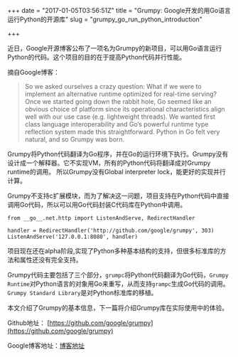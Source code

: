 +++
date = "2017-01-05T03:56:51Z"
title = "Grumpy: Google开发的用Go语言运行Python的开源库"
slug = "grumpy_go_run_python_introduction"

+++

近日，Google开源博客公布了一项名为Grumpy的新项目，可以用Go语言运行Python的代码。这个项目的目的在于提高Python代码并行性能。

摘自Google博客：

> So we asked ourselves a crazy question: What if we were to implement an alternative runtime optimized for real-time serving? Once we started going down the rabbit hole, Go seemed like an obvious choice of platform since its operational characteristics align well with our use case (e.g. lightweight threads). We wanted first class language interoperability and Go’s powerful runtime type reflection system made this straightforward. Python in Go felt very natural, and so Grumpy was born.

Grumpy将Python代码翻译为Go程序，并在Go的运行环境下执行。Grumpy没有设计成一个解释器。它不实现VM，所有的Python代码将翻译成对Grumpy runtime的调用。 所以Grumpy没有Global interpreter lock，能更好的实现并行计算。

Grumpy不支持c扩展模块，而为了解决这一问题，项目支持在Python代码中直接调用Go代码，所以可以用Go代码封装C代码库在Python中调用。

    from __go__.net.http import ListenAndServe, RedirectHandler
    
    handler = RedirectHandler('http://github.com/google/grumpy', 303)
    ListenAndServe('127.0.0.1:8080', handler)
    
项目现在还在alpha阶段,实现了Python多种基本结构的支持，但很多标准库的方法和属性还没有完全支持。

Grumpy代码主要包括了三个部分，`grumpc`将Python代码翻译为Go代码，`Grumpy Runtime`对Python语言的对象用Go来重写，从而支持`grampc`生成Go代码的调用。`Grumpy Standard Library`是对Python标准库的移植。

本文介绍了Grumpy的基本信息，下一篇将介绍Grumpy库在实际使用中的体验。

Github地址：  [https://github.com/google/grumpy](https://github.com/google/grumpy)

Google博客地址：[博客地址](https://opensource.googleblog.com/2017/01/grumpy-go-running-python.html)
